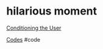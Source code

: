 # hilarious moment
[Conditioning the User](output/themes/Conditioning%20the%20User.md)

[Codes](output/codes/Codes.md) #code
